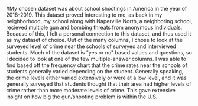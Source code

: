 #My chosen dataset was about school shootings in America in the year of 2018-2019. This dataset proved interesting to me, as back in my neighborhood, my school along with Naperville North, a neighboring school, recieved multiple gun and bombing threats from anonymous individuals. Because of this, I felt a personal connection to this dataset, and thus used it as my dataset of choice. Out of the many columns, I chose to look at the surveyed level of crime near the schools of surveyed and interviewed students. Much of the dataset is "yes or no" based values and questions, so I decided to look at one of the few multiple-answer columns. I was able to find based off the frequency chart that the crime rates near the schools of students generally varied depending on the student. Generally speaking, the crime levels either varied extensively or were at a low level, and it was generally surveyed that students thought that their area had higher levels of crime rather than more moderate levels of crime. This gave extensive insight on how big the gun/shooting problem is within the U.S. 

